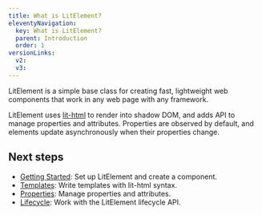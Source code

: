 ```yaml
---
title: What is LitElement?
eleventyNavigation:
  key: What is LitElement?
  parent: Introduction
  order: 1
versionLinks:
  v2:
  v3:
---
```


LitElement is a simple base class for creating fast, lightweight web components that work in any web page with any framework.

LitElement uses [lit-html](/docs/v1/lit-html/introduction/) to render into shadow DOM, and adds API to manage properties and attributes. Properties are observed by default, and elements update asynchronously when their properties change.

## Next steps

* [Getting Started](/docs/v1/getting-started/): Set up LitElement and create a component.
* [Templates](/docs/v1/components/templates/): Write templates with lit-html syntax.
* [Properties](/docs/v1/components/properties/): Manage properties and attributes.
* [Lifecycle](/docs/v1/components/lifecycle/): Work with the LitElement lifecycle API.
